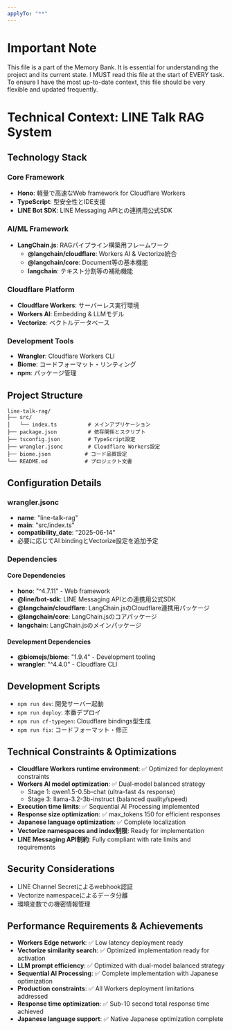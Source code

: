 ```yaml
---
applyTo: "**"
---
```

# Important Note
This file is a part of the Memory Bank. It is essential for understanding the project and its current state. I MUST read this file at the start of EVERY task.
To ensure I have the most up-to-date context, this file should be very flexible and updated frequently.

# Technical Context: LINE Talk RAG System

## Technology Stack

### Core Framework
- **Hono**: 軽量で高速なWeb framework for Cloudflare Workers
- **TypeScript**: 型安全性とIDE支援
- **LINE Bot SDK**: LINE Messaging APIとの連携用公式SDK

### AI/ML Framework
- **LangChain.js**: RAGパイプライン構築用フレームワーク
  - **@langchain/cloudflare**: Workers AI & Vectorize統合
  - **@langchain/core**: Document等の基本機能
  - **langchain**: テキスト分割等の補助機能

### Cloudflare Platform
- **Cloudflare Workers**: サーバーレス実行環境
- **Workers AI**: Embedding & LLMモデル
- **Vectorize**: ベクトルデータベース

### Development Tools
- **Wrangler**: Cloudflare Workers CLI
- **Biome**: コードフォーマット・リンティング
- **npm**: パッケージ管理

## Project Structure
```
line-talk-rag/
├── src/
│   └── index.ts          # メインアプリケーション
├── package.json          # 依存関係とスクリプト
├── tsconfig.json         # TypeScript設定
├── wrangler.jsonc        # Cloudflare Workers設定
├── biome.json           # コード品質設定
└── README.md            # プロジェクト文書
```

## Configuration Details

### wrangler.jsonc
- **name**: "line-talk-rag"
- **main**: "src/index.ts"
- **compatibility_date**: "2025-06-14"
- 必要に応じてAI bindingとVectorize設定を追加予定

### Dependencies
#### Core Dependencies
- **hono**: "^4.7.11" - Web framework
- **@line/bot-sdk**: LINE Messaging APIとの連携用公式SDK
- **@langchain/cloudflare**: LangChain.jsのCloudflare連携用パッケージ
- **@langchain/core**: LangChain.jsのコアパッケージ
- **langchain**: LangChain.jsのメインパッケージ

#### Development Dependencies
- **@biomejs/biome**: "1.9.4" - Development tooling
- **wrangler**: "^4.4.0" - Cloudflare CLI

## Development Scripts
- `npm run dev`: 開発サーバー起動
- `npm run deploy`: 本番デプロイ
- `npm run cf-typegen`: Cloudflare bindings型生成
- `npm run fix`: コードフォーマット・修正

## Technical Constraints & Optimizations
- **Cloudflare Workers runtime environment**: ✅ Optimized for deployment constraints
- **Workers AI model optimization**: ✅ Dual-model balanced strategy
  - Stage 1: qwen1.5-0.5b-chat (ultra-fast 4s response)
  - Stage 3: llama-3.2-3b-instruct (balanced quality/speed)
- **Execution time limits**: ✅ Sequential AI Processing implemented
- **Response size optimization**: ✅ max_tokens 150 for efficient responses
- **Japanese language optimization**: ✅ Complete localization
- **Vectorize namespaces and index制限**: Ready for implementation
- **LINE Messaging API制約**: Fully compliant with rate limits and requirements

## Security Considerations
- LINE Channel Secretによるwebhook認証
- Vectorize namespaceによるデータ分離
- 環境変数での機密情報管理

## Performance Requirements & Achievements
- **Workers Edge network**: ✅ Low latency deployment ready
- **Vectorize similarity search**: ✅ Optimized implementation ready for activation
- **LLM prompt efficiency**: ✅ Optimized with dual-model balanced strategy
- **Sequential AI Processing**: ✅ Complete implementation with Japanese optimization
- **Production constraints**: ✅ All Workers deployment limitations addressed
- **Response time optimization**: ✅ Sub-10 second total response time achieved
- **Japanese language support**: ✅ Native Japanese optimization complete

